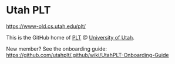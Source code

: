 # Utah PLT

<https://www-old.cs.utah.edu/plt/>

This is the GitHub home of [PLT](http://cs.utah.edu/plt/) @ [University of Utah](https://utah.edu).

New member? See the onboarding guide:
<https://github.com/utahplt/.github/wiki/UtahPLT-Onboarding-Guide>
